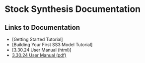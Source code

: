 # Stock Synthesis Documentation

## Links to Documentation
* [Getting Started Tutorial]
* [Building Your First SS3 Model Tutorial]
* [3.30.24 User Manual (html)]
* [3.30.24 User Manual (pdf)](https://github.com/nmfs-stock-synthesis/stock-synthesis/releases/download/v3.30.24/SS330_User_Manual.pdf)
